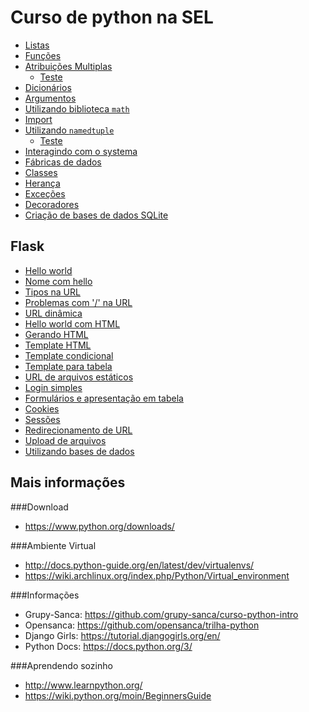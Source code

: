 # Curso de python na SEL

- [Listas](lista.py)
- [Funções](funcoes.py)
- [Atribuições Multiplas](fibonacci.py)
  - [Teste](test_fibonacci.py)
- [Dicionários](food.py)
- [Argumentos](argumentos.py)
- [Utilizando biblioteca `math`](matematica/aritmetica.py)
- [Import](importando.py)
- [Utilizando `namedtuple`](vetor_tupla.py)
  - [Teste](test_vetor_tupla.py)
- [Interagindo com o systema](linux.py)
- [Fábricas de dados](fabrica.py)
- [Classes](vetor_classe.py)
- [Herança](classes.py)
- [Exceções](exceptions.py)
- [Decoradores](decorators.py)
- [Criação de bases de dados SQLite](create_db.py)

## Flask
- [Hello world](flask/hello_world.py)
- [Nome com hello](flask/hello_name.py)
- [Tipos na URL](flask/blog_post.py)
- [Problemas com '/' na URL](flask/slash.py)
- [URL dinâmica](flask/dynamic_url.py)
- [Hello world com HTML](flask/hello_world_html.py)
- [Gerando HTML](flask/render_html.py)
- [Template HTML](flask/render_template.py)
- [Template condicional](flask/score.py)
- [Template para tabela](flask/results.py)
- [URL de arquivos estáticos](flask/load_js.py)
- [Login simples](flask/login.py)
- [Formulários e apresentação em tabela](flask/student.py)
- [Cookies](flask/cookies.py)
- [Sessões](flask/session.py)
- [Redirecionamento de URL](flask/redirect.py)
- [Upload de arquivos](flask/upload.py)
- [Utilizando bases de dados](flask/sqlite.py)

## Mais informações

###Download

- https://www.python.org/downloads/

###Ambiente Virtual

- http://docs.python-guide.org/en/latest/dev/virtualenvs/
- https://wiki.archlinux.org/index.php/Python/Virtual_environment

###Informações

- Grupy-Sanca: https://github.com/grupy-sanca/curso-python-intro
- Opensanca: https://github.com/opensanca/trilha-python
- Django Girls: https://tutorial.djangogirls.org/en/
- Python Docs: https://docs.python.org/3/

###Aprendendo sozinho

- http://www.learnpython.org/
- https://wiki.python.org/moin/BeginnersGuide
